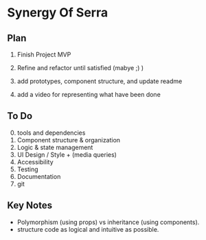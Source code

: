# Synergy Of Serra


## Plan

1. Finish Project MVP

2. Refine and refactor until satisfied (mabye ;) )

3. add prototypes, component structure, and update readme

4. add a video for representing what have been done

## To Do

0. tools and dependencies
1. Component structure & organization
2. Logic & state management
3. UI Design / Style + (media queries)
4. Accessibility
5. Testing
6. Documentation
7. git


## Key Notes

- Polymorphism (using props) vs inheritance (using components).
- structure code as logical and intuitive as possible.
